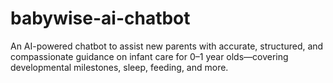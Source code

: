 # babywise-ai-chatbot
An AI-powered chatbot to assist new parents with accurate, structured, and compassionate guidance on infant care for 0–1 year olds—covering developmental milestones, sleep, feeding, and more.

